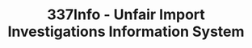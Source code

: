---
bigquery: https://console.cloud.google.com/bigquery?p=patents-public-data&d=usitc_investigations&page=dataset&project=sheets-management-319211
citation: US International Trade Commission 337Info Unfair Import Investigations Information
  System
contributors: US International Trade Comission
cost: None
description: US International Trade Commission 337Info Unfair Import Investigations
  Information System contains data on investigations done under Section 337. Section
  337 declares the infringement of certain statutory intellectual property rights
  and other forms of unfair competition in import trade to be unlawful practices.
  Most Section 337 investigations involve allegations of patent or registered trademark
  infringement.
documentation: FAQ and tutorial available on the site
last_edit: 04/09/2022, 23:00:02
location: https://pubapps2.usitc.gov/337external/
maintained_by: US International Trade Comission
schema_fields:
- currentStatus
- respondent
- lastUpdated
- cafcAppeals
- dateComplaintFiled
- scheduledStartDateEvidHear
- patentNumber
- investigationType
- docketNo
- htsNumbers
- targetDate
- ouiiAttorney
- finalIdOnViolationIssue
- patentNumbers
- currentActiveALJ
- aljAssigned
- actualStartDateEvidHear
- finalDetNoViolation
- complainant
- teoReliefGranted
- markmanHearing
- actualEndDateEvidHear
- internalRemand
- finalIdOnViolationDue
- teoProceedingInvolved
- copyrightNumbers
- investigationNo
- publication_number
- scheduledEndDateEvidHear
- issueDateOtherNonFinal
- endDateMarkmanHearing
- dateOfPublicationFrNotice
- invUnfairAct
- ouiiParticipation
- startDateMarkmanHearing
- finalDetViolation
- teoIdDueDate
- teoIdIssueDate
- trademarkNumbers
- title
- investigationTermDate
- dateCreated
- gcAttorney
- id
shortname: unfair_import_investigations
tags:
- import
- legal
- trade
timeframe: 2008-2021 (prior to 2008 downloadable as a JSON file)
title: 337Info - Unfair Import Investigations Information System
uuid: 2721f5ec-e599-4890-9265-9706719fc71e
---